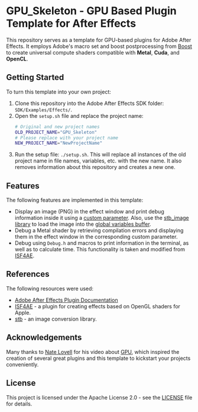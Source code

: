 # GPU_Skeleton - GPU Based Plugin Template for After Effects

This repository serves as a template for GPU-based plugins for Adobe After Effects. It employs Adobe's macro set and boost postprocessing from [Boost](http://boost.org/) to create universal compute shaders compatible with **Metal**, **Cuda**, and **OpenCL**.

## Getting Started

To turn this template into your own project:
1. Clone this repository into the Adobe After Effects SDK folder: `SDK/Examples/Effects/`.
2. Open the `setup.sh` file and replace the project name:
    ```bash
    # Original and new project names
    OLD_PROJECT_NAME="GPU_Skeleton"
    # Please replace with your project name
    NEW_PROJECT_NAME="NewProjectName"
    ```
3. Run the setup file: `./setup.sh`.
This will replace all instances of the old project name in file names, variables, etc. with the new name. It also removes information about this repository and creates a new one.

## Features

The following features are implemented in this template:
- Display an image (PNG) in the effect window and print debug information inside it using a [custom parameter](https://ae-plugins.docsforadobe.dev/effect-ui-events/custom-ui-and-drawbot.html?highlight=Custom%20UI). Also, use the [stb_image library](https://github.com/nothings/stb/) to load the image into the [global variables buffer](https://ae-plugins.docsforadobe.dev/effect-basics/PF_OutData.html?highlight=global_data#pf-outdata-members).
- Debug a Metal shader by retrieving compilation errors and displaying them in the effect window in the corresponding custom parameter.
- Debug using `Debug.h` and macros to print information in the terminal, as well as to calculate time. This functionality is taken and modified from [ISF4AE](https://github.com/baku89/ISF4AE).

## References

The following resources were used:
- [Adobe After Effects Plugin Documentation](https://ae-plugins.docsforadobe.dev) 
- [ISF4AE](https://github.com/baku89/ISF4AE) - a plugin for creating effects based on OpenGL shaders for Apple.
- [stb](https://github.com/nothings/stb/) - an image conversion library.

## Acknowledgements

Many thanks to [Nate Lovell](https://github.com/NTProductions) for his video about [GPU](https://www.youtube.com/watch?v=Mbfk5jch6UI&t=211s), which inspired the creation of several great plugins and this template to kickstart your projects conveniently.

## License

This project is licensed under the Apache License 2.0 - see the [LICENSE](LICENSE) file for details.
